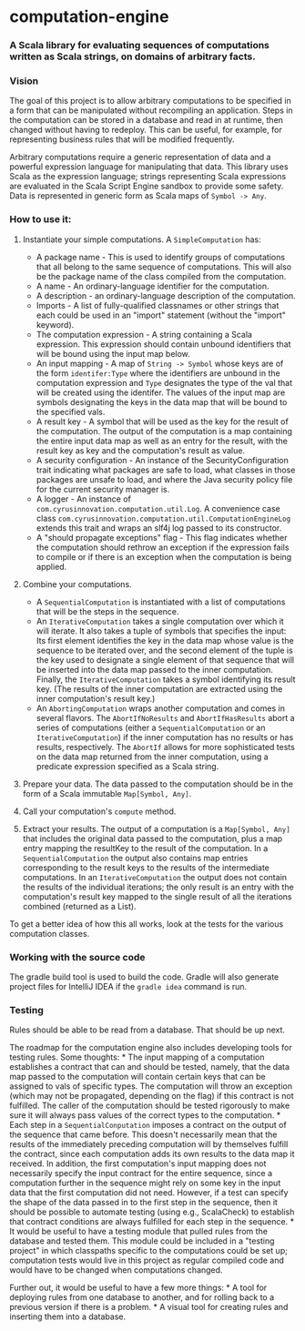 # computation-engine

### A Scala library for evaluating sequences of computations written as Scala strings, on domains of arbitrary facts.

### Vision

The goal of this project is to allow arbitrary computations to be specified in a form that
can be manipulated without recompiling an application. Steps in the computation can be stored
in a database and read in at runtime, then changed without having to redeploy. This can be
useful, for example, for representing business rules that will be modified frequently.

Arbitrary computations require a generic representation of data and a powerful expression language
for manipulating that data. This library uses Scala as the expression language; strings representing
Scala expressions are evaluated in the Scala Script Engine sandbox to provide some safety. Data is
represented in generic form as Scala maps of `Symbol -> Any`.

### How to use it:

1. Instantiate your simple computations. A `SimpleComputation` has:
    * A package name - This is used to identify groups of computations that all belong to the same sequence
    of computations. This will also be the package name of the class compiled from the computation.
    * A name - An ordinary-language identifier for the computation.
    * A description - an ordinary-language description of the computation.
    * Imports - A list of fully-qualified classnames or other strings that each could be used in an
    "import" statement (without the "import" keyword).
    * The computation expression - A string containing a Scala expression. This expression should contain
    unbound identifiers that will be bound using the input map below.
    * An input mapping - A map of `String -> Symbol` whose keys are of the form `identifer:Type` where the
    identifiers are unbound in the computation expression and `Type` designates the type of the val that
    will be created using the identifer. The values of the input map are symbols designating the keys
    in the data map that will be bound to the specified vals.
    * A result key - A symbol that will be used as the key for the result of the computation. The output
    of the computation is a map containing the entire input data map as well as an entry for the result,
    with the result key as key and the computation's result as value.
    * A security configuration - An instance of the SecurityConfiguration trait indicating what packages
    are safe to load, what classes in those packages are unsafe to load, and where the Java security policy
    file for the current security manager is.
    * A logger - An instance of `com.cyrusinnovation.computation.util.Log`. A convenience case class
    `com.cyrusinnovation.computation.util.ComputationEngineLog` extends this trait and wraps an slf4j
    log passed to its constructor.
    * A "should propagate exceptions" flag - This flag indicates whether the computation should rethrow an
    exception if the expression fails to compile or if there is an exception when the computation is being
    applied.
2. Combine your computations.
    * A `SequentialComputation` is instantiated with a list of computations that will be the steps in the
    sequence.
    * An `IterativeComputation` takes a single computation over which it will iterate. It also takes a tuple
    of symbols that specifies the input: Its first element identifies the key in the data map whose value is
    the sequence to be iterated over, and the second element of the tuple is the key used to designate a single
    element of that sequence that will be inserted into the data map passed to the inner computation. Finally,
    the `IterativeComputation` takes a symbol identifying its result key. (The results of the inner computation
    are extracted using the inner computation's result key.)
    * An `AbortingComputation` wraps another computation and comes in several flavors. The `AbortIfNoResults`
    and `AbortIfHasResults` abort a series of computations (either a `SequentialComputation` or an
    `IterativeComputation`) if the inner computation has no results or has results, respectively. The `AbortIf`
    allows for more sophisticated tests on the data map returned from the inner computation, using a predicate
    expression specified as a Scala string.

3. Prepare your data. The data passed to the computation should be in the form of a Scala immutable `Map[Symbol, Any]`.

4. Call your computation's `compute` method.

5. Extract your results. The output of a computation is a `Map[Symbol, Any]` that includes the original data
passed to the computation, plus a map entry mapping the resultKey to the result of the computation. In a
`SequentialComputation` the output also contains map entries corresponding to the result keys to the
results of the intermediate computations. In an `IterativeComputation` the output does not contain the
results of the individual iterations; the only result is an entry with the computation's result key mapped
to the single result of all the iterations combined (returned as a List).

To get a better idea of how this all works, look at the tests for the various computation classes.

### Working with the source code

The gradle build tool is used to build the code. Gradle will also generate project files for IntelliJ IDEA
if the `gradle idea` command is run.

###


### Testing

Rules should be able to be read from a database. That should be up next.

The roadmap for the computation engine also includes developing tools for testing rules. Some thoughts:
    * The input mapping of a computation establishes a contract that can and should be tested, namely,
    that the data map passed to the computation will contain certain keys that can be assigned to vals
    of specific types. The computation will throw an exception (which may not be propagated, depending
    on the flag) if this contract is not fulfilled. The caller of the computation should be tested
    rigorously to make sure it will always pass values of the correct types to the computation.
    * Each step in a `SequentialConputation` imposes a contract on the output of the sequence that came
    before. This doesn't necessarily mean that the results of the immediately preceding computation
    will by themselves fulfill the contract, since each computation adds its own results to the
    data map it received. In addition, the first computation's input mapping does not necessarily
    specify the input contract for the entire sequence, since a computation further in the sequence
    might rely on some key in the input data that the first computation did not need. However, if a
    test can specify the shape of the data passed in to the first step in the sequence, then it should
    be possible to automate testing (using e.g., ScalaCheck) to establish that contract conditions
    are always fulfilled for each step in the sequence.
    * It would be useful to have a testing module that pulled rules from the database and tested
    them. This module could be included in a "testing project" in which classpaths specific to the
    computations could be set up; computation tests would live in this project as regular compiled
    code and would have to be changed when computations changed.

Further out, it would be useful to have a few more things:
    * A tool for deploying rules from one database to another, and for rolling back to a previous
    version if there is a problem.
    * A visual tool for creating rules and inserting them into a database.
